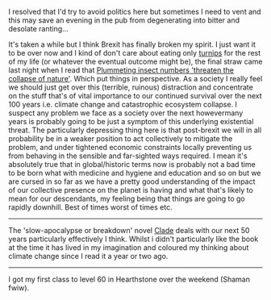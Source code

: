 I resolved that I'd try to avoid politics here but sometimes I need to vent and this may save an evening in the pub from degenerating into bitter and desolate ranting...

It's taken a while but I think Brexit has finally broken my spirit. I just want it to be over now and I kind of don't care about eating only [turnips](http://blackadderquotes.com/blackadder-baldrick-turnip-quotes) for the rest of my life (or whatever the eventual outcome might be), the final straw came last night when I read that [Plummeting insect numbers 'threaten the collapse of nature'](https://www.theguardian.com/environment/2019/feb/10/plummeting-insect-numbers-threaten-collapse-of-nature). Which put things in perspective. As a society I really feel we should just get over this (terrible, ruinous) distraction and concentrate on the stuff that's of vital importance to our continued survival over the next 100 years i.e. climate change and catastrophic ecosystem collapse. I suspect any problem we face as a society over the next howevermany years is probably going to be just a symptom of this underlying existential threat. The particularly depressing thing here is that post-brexit we will in all probability be in a weaker position to act collectively to mitigate the problem, and under tightened economic constraints locally preventing us from  behaving in the sensible and far-sighted ways required. I mean it's absolutely true that in global/historic terms now is probably not a bad time to be born what with medicine and hygiene and education and so on but we are cursed in so far as we have a pretty good understanding of the impact of our collective presence on the planet is having and what that's likely to mean for our descendants, my feeling being that things are going to go rapidly downhill. Best of times worst of times etc.

---

The 'slow-apocalypse or breakdown' novel  [Clade](https://cityoftongues.com/2015/12/30/the-end-of-nature-and-post-naturalism-fiction-and-the-anthropocene/) deals with our next 50 years particularly effectively I think. Whilst i didn't particularly like the book at the time it has lived in my imagination and coloured my thinking about climate change since I read it a year or two ago.

---

I got my first class to level 60 in Hearthstone over the weekend (Shaman fwiw).
